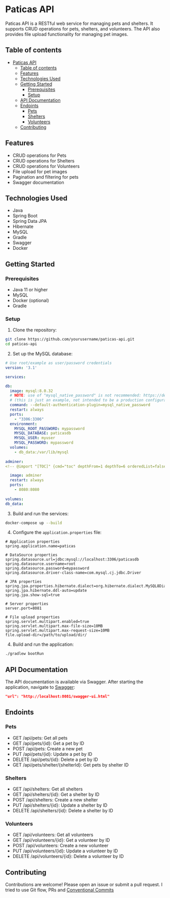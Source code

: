 # Paticas API

Paticas API is a RESTful web service for managing pets and shelters. It supports CRUD operations for pets, shelters, and volunteers. The API also provides file upload functionality for managing pet images.

## Table of contents

- [Paticas API](#paticas-api)
  - [Table of contents](#table-of-contents)
  - [Features](#features)
  - [Technologies Used](#technologies-used)
  - [Getting Started](#getting-started)
    - [Prerequisites](#prerequisites)
    - [Setup](#setup)
  - [API Documentation](#api-documentation)
  - [Endoints](#endoints)
    - [Pets](#pets)
    - [Shelters](#shelters)
    - [Volunteers](#volunteers)
  - [Contributing](#contributing)

## Features

- CRUD operations for Pets
- CRUD operations for Shelters
- CRUD operations for Volunteers
- File upload for pet images
- Pagination and filtering for pets
- Swagger documentation

## Technologies Used

- Java
- Spring Boot
- Spring Data JPA
- Hibernate
- MySQL
- Gradle
- Swagger
- Docker

## Getting Started

### Prerequisites

- Java 11 or higher
- MySQL
- Docker (optional)
- Gradle

### Setup

1. Clone the repository:

```bash
git clone https://github.com/yourusername/paticas-api.git
cd paticas-api
```

2. Set up the MySQL database:

  ```yml
# Use root/example as user/password credentials
version: '3.1'

services:

  db:
    image: mysql:8.0.32
    # NOTE: use of "mysql_native_password" is not recommended: https://dev.mysql.com/doc/refman/8.0/en/upgrading-from-previous-series.html#upgrade-caching-sha2-password
    # (this is just an example, not intended to be a production configuration)
    command: --default-authentication-plugin=mysql_native_password
    restart: always
    ports:
      - "3306:3306"
    environment:
      MYSQL_ROOT_PASSWORD: mypassword
      MYSQL_DATABASE: paticasdb
      MYSQL_USER: myuser
      MYSQL_PASSWORD: mypassword
    volumes:
      - db_data:/var/lib/mysql
      
  adminer:
<!-- @import "[TOC]" {cmd="toc" depthFrom=1 depthTo=6 orderedList=false} -->

    image: adminer
    restart: always
    ports:
      - 8080:8080
      
volumes:
  db_data:
   ```

3. Build and run the services:

```bash
docker-compose up --build
```

4. Configure the `application.properties` file:

```properties
# Application properties
spring.application.name=paticas

# DataSource properties
spring.datasource.url=jdbc:mysql://localhost:3306/paticasdb
spring.datasource.username=root
spring.datasource.password=mypassword
spring.datasource.driver-class-name=com.mysql.cj.jdbc.Driver

# JPA properties
spring.jpa.properties.hibernate.dialect=org.hibernate.dialect.MySQL8Dialect
spring.jpa.hibernate.ddl-auto=update
spring.jpa.show-sql=true

# Server properties
server.port=8081

# File upload properties
spring.servlet.multipart.enabled=true
spring.servlet.multipart.max-file-size=10MB
spring.servlet.multipart.max-request-size=10MB
file.upload-dir=/path/to/upload/dir/
```

4. Build and run the application:

```bash
./gradlew bootRun
```

## API Documentation

The API documentation is available via Swagger. After starting the application, navigate to [Swagger](http://localhost:8081/swagger-ui.html):

```json
"url": "http://localhost:8081/swagger-ui.html"
```

## Endoints

### Pets

- GET /api/pets: Get all pets
- GET /api/pets/{id}: Get a pet by ID
- POST /api/pets: Create a new pet
- PUT /api/pets/{id}: Update a pet by ID
- DELETE /api/pets/{id}: Delete a pet by ID
- GET /api/pets/shelter/{shelterId}: Get pets by shelter ID

### Shelters

- GET /api/shelters: Get all shelters
- GET /api/shelters/{id}: Get a shelter by ID
- POST /api/shelters: Create a new shelter
- PUT /api/shelters/{id}: Update a shelter by ID
- DELETE /api/shelters/{id}: Delete a shelter by ID

### Volunteers

- GET /api/volunteers: Get all volunteers
- GET /api/volunteers/{id}: Get a volunteer by ID
- POST /api/volunteers: Create a new volunteer
- PUT /api/volunteers/{id}: Update a volunteer by ID
- DELETE /api/volunteers/{id}: Delete a volunteer by ID

## Contributing

Contributions are welcome! Please open an issue or submit a pull request. I tried to use Git flow, PRs and  [Conventional Commits](https://www.conventionalcommits.org/en/v1.0.0/)

